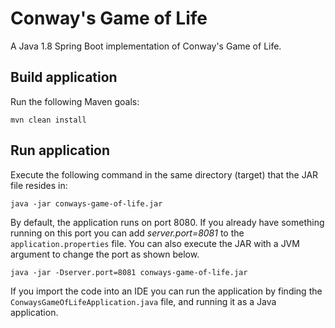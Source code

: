 # Conway's Game of Life
A Java 1.8 Spring Boot implementation of Conway's Game of Life.

## Build application
Run the following Maven goals:
```
mvn clean install
```

## Run application
Execute the following command in the same directory (target) that the JAR file resides in:
```
java -jar conways-game-of-life.jar
```

By default, the application runs on port 8080. If you already have something running on this port you can add *server.port=8081* to the `application.properties` file. You can also execute the JAR with a JVM argument to change the port as shown below.
```
java -jar -Dserver.port=8081 conways-game-of-life.jar
```
If you import the code into an IDE you can run the application by finding the `ConwaysGameOfLifeApplication.java` file, and running it as a Java application.
